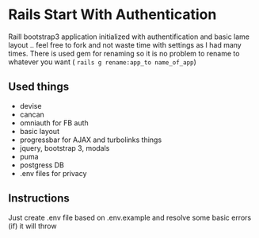# Rails Start With Authentication
Raill bootstrap3 application initialized with authentification and basic lame layout .. feel free to fork and not waste time with settings as I had many times. There is used gem for renaming so it is no problem to rename to whatever you  want ( `rails g rename:app_to name_of_app`)
## Used things
* devise
* cancan
* omniauth for FB auth
* basic layout
* progressbar for AJAX and turbolinks things
* jquery, bootstrap 3, modals
* puma
* postgress DB
* .env files for privacy

## Instructions
Just create .env file based on .env.example and resolve some basic errors (if) it will throw 
